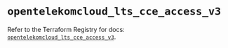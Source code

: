 # `opentelekomcloud_lts_cce_access_v3`

Refer to the Terraform Registry for docs: [`opentelekomcloud_lts_cce_access_v3`](https://registry.terraform.io/providers/opentelekomcloud/opentelekomcloud/1.36.37/docs/resources/lts_cce_access_v3).

